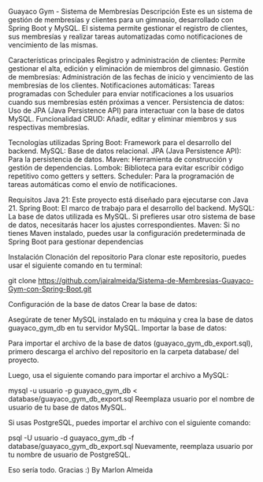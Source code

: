 Guayaco Gym - Sistema de Membresías
Descripción
Este es un sistema de gestión de membresías y clientes para un gimnasio, desarrollado con Spring Boot y MySQL. El sistema permite gestionar el registro de clientes, sus membresías y realizar tareas automatizadas como notificaciones de vencimiento de las mismas.

Características principales
Registro y administración de clientes: Permite gestionar el alta, edición y eliminación de miembros del gimnasio.
Gestión de membresías: Administración de las fechas de inicio y vencimiento de las membresías de los clientes.
Notificaciones automáticas: Tareas programadas con Scheduler para enviar notificaciones a los usuarios cuando sus membresías estén próximas a vencer.
Persistencia de datos: Uso de JPA (Java Persistence API) para interactuar con la base de datos MySQL.
Funcionalidad CRUD: Añadir, editar y eliminar miembros y sus respectivas membresías.


Tecnologías utilizadas
Spring Boot: Framework para el desarrollo del backend.
MySQL: Base de datos relacional.
JPA (Java Persistence API): Para la persistencia de datos.
Maven: Herramienta de construcción y gestión de dependencias.
Lombok: Biblioteca para evitar escribir código repetitivo como getters y setters.
Scheduler: Para la programación de tareas automáticas como el envío de notificaciones.


Requisitos
Java 21: Este proyecto está diseñado para ejecutarse con Java 21.
Spring Boot: El marco de trabajo para el desarrollo del backend.
MySQL: La base de datos utilizada es MySQL. Si prefieres usar otro sistema de base de datos, necesitarás hacer los ajustes correspondientes.
Maven: Si no tienes Maven instalado, puedes usar la configuración predeterminada de Spring Boot para gestionar dependencias

Instalación
Clonación del repositorio
Para clonar este repositorio, puedes usar el siguiente comando en tu terminal:

git clone https://github.com/jairalmeida/Sistema-de-Membresias-Guayaco-Gym-con-Spring-Boot.git

Configuración de la base de datos
Crear la base de datos:

Asegúrate de tener MySQL instalado en tu máquina y crea la base de datos guayaco_gym_db en tu servidor MySQL.
Importar la base de datos:

Para importar el archivo de la base de datos (guayaco_gym_db_export.sql), primero descarga el archivo del repositorio en la carpeta database/ del proyecto.

Luego, usa el siguiente comando para importar el archivo a MySQL:

mysql -u usuario -p guayaco_gym_db < database/guayaco_gym_db_export.sql
Reemplaza usuario por el nombre de usuario de tu base de datos MySQL.

Si usas PostgreSQL, puedes importar el archivo con el siguiente comando:


psql -U usuario -d guayaco_gym_db -f database/guayaco_gym_db_export.sql
Nuevamente, reemplaza usuario por tu nombre de usuario de PostgreSQL.

Eso sería todo. Gracias :) 
By Marlon Almeida
